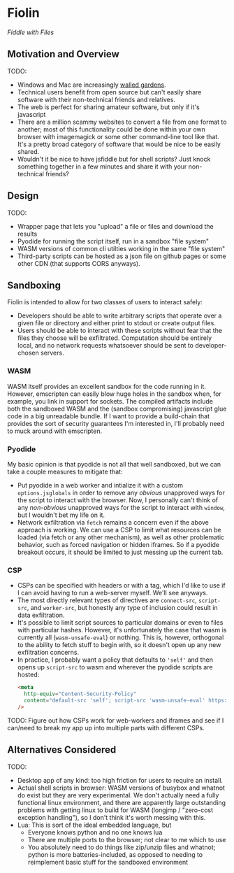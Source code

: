 # Fiolin

_Fiddle with Files_

## Motivation and Overview

TODO:
- Windows and Mac are increasingly [walled gardens](https://en.wikipedia.org/wiki/Closed_platform).
- Technical users benefit from open source but can't easily share software with
  their non-technical friends and relatives.
- The web is perfect for sharing amateur software, but only if it's javascript
- There are a million scammy websites to convert a file from one format to
  another; most of this functionality could be done within your own browser
  with imagemagick or some other command-line tool like that. It's a pretty
  broad category of software that would be nice to be easily shared.
- Wouldn't it be nice to have jsfiddle but for shell scripts? Just knock
  something together in a few minutes and share it with your non-technical
  friends?

## Design

TODO:
- Wrapper page that lets you "upload" a file or files and download the results
- Pyodide for running the script itself, run in a sandbox "file system"
- WASM versions of common cli utilties working in the same "file system"
- Third-party scripts can be hosted as a json file on github pages or some other
  CDN (that supports CORS anyways).

## Sandboxing

Fiolin is intended to allow for two classes of users to interact safely:
- Developers should be able to write arbitrary scripts that operate over a
  given file or directory and either print to stdout or create output files.
- Users should be able to interact with these scripts without fear that the
  files they choose will be exfiltrated. Computation should be entirely local,
  and no network requests whatsoever should be sent to developer-chosen servers.

### WASM

WASM itself provides an excellent sandbox for the code running in it. However,
emscripten can easily blow huge holes in the sandbox when, for example, you link
in support for sockets. The compiled artifacts include both the sandboxed WASM
and the (sandbox compromising) javascript glue code in a big unreadable bundle.
If I want to provide a build-chain that provides the sort of security guarantees
I'm interested in, I'll probably need to muck around with emscripten.

### Pyodide

My basic opinion is that pyodide is not all that well sandboxed, but we can take
a couple measures to mitigate that:

- Put pyodide in a web worker and intialize it with a custom `options.jsglobals`
  in order to remove any _obvious_ unapproved ways for the script to interact
  with the browser. Now, I personally can't think of any _non-obvious_
  unapproved ways for the script to interact with `window`, but I wouldn't bet
  my life on it.
- Network exfiltration via `fetch` remains a concern even if the above approach
  is working. We can use a CSP to limit what resources can be loaded (via fetch
  or any other mechanism), as well as other problematic behavior, such as forced
  navigation or hidden iframes. So if a pyodide breakout occurs, it should be
  limited to just messing up the current tab.

### CSP

- CSPs can be specified with headers or with a <meta> tag, which I'd like to use
  if I can avoid having to run a web-server myself. We'll see anyways.
- The most directly relevant types of directives are `connect-src`, `script-src`,
  and `worker-src`, but honestly any type of inclusion could result in data
  exfiltration.
- It's possible to limit script sources to particular domains or even to files
  with particular hashes. However, it's unfortunately the case that wasm is
  currently all (`wasm-unsafe-eval`) or nothing. This is, however, orthogonal to
  the ability to fetch stuff to begin with, so it doesn't open up any new
  exfiltration concerns.
- In practice, I probably want a policy that defaults to `'self'` and then opens
  up `script-src` to wasm and wherever the pyodide scripts are hosted:
  ```html
  <meta
    http-equiv="Content-Security-Policy"
    content="default-src 'self'; script-src 'wasm-unsafe-eval' https://foo.bar; "
  />
  ```

TODO: Figure out how CSPs work for web-workers and iframes and see if I can/need
to break my app up into multiple parts with different CSPs.

## Alternatives Considered

TODO:
- Desktop app of any kind: too high friction for users to require an install.
- Actual shell scripts in browser: WASM versions of busybox and whatnot do exist
  but they are very experimental. We don't actually need a fully functional
  linux environment, and there are apparently large outstanding problems with
  getting linux to build for WASM (longjmp / "zero-cost exception handling"), so
  I don't think it's worth messing with this.
- Lua: This is sort of the ideal embedded language, but
  - Everyone knows python and no one knows lua
  - There are multiple ports to the browser; not clear to me which to use
  - You absolutely need to do things like zip/unzip files and whatnot; python
    is more batteries-included, as opposed to needing to reimplement basic stuff
    for the sandboxed environment
